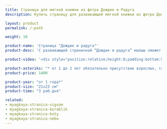 ```yaml
---
title: Страница для мягкой книжки из фетра Дождик и Радуга
description: Купить страницу для развивающей мягкой книжки из фетра Дождик и Радуга в магазине KiddyTrick

layout: product
permalink: /:path

weight: 10

product-name: 'Страница "Дождик и радуга"'
product-desc: 'С развивающей страничкой “Дождик и радуга” малыш сможет весело провести время, поливая полянку дождиком. Пчелка, паучок и божья коровка перед непогодой прячутся. Из-за полянки выглядывает радуга. Лучики солнышка вытягиваются, один из лучиков звенит (на нем бубенчик). В травке спрятался жучок, а цветочек фиксируется магнитом.'

product-video: '<div style="position:relative;height:0;padding-bottom:56.25%"><iframe src="https://www.youtube.com/embed/tGn-QDG5uL4?ecver=2" width="640" height="360" frameborder="0" style="position:absolute;width:100%;height:100%;left:0" allowfullscreen></iframe></div>'

product-asteriks: "* от 1 до 2 лет обязательно присутствие взрослых, так как на страничке присутствуют  мелкие детали, которые очень старательные детки могут проглотить."
product-price: 1400

product-year: "от 1 года*"
product-size: "21х23 см"
product-time: "3 раб.дня"

related:
- myagkaya-stranica-vigvam
- myagkaya-stranica-korablik
- myagkaya-stranica-koty
- myagkaya-stranica-nebo
---
```

	